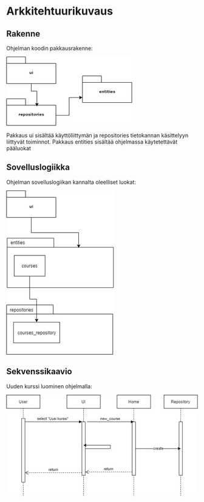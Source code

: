 # Arkkitehtuurikuvaus

## Rakenne

Ohjelman koodin pakkausrakenne:

![Pakkausrakenne](kuvat/pakkaus.png)

Pakkaus ui sisältää käyttöliittymän ja repositories tietokannan käsittelyyn liittyvät toiminnot. Pakkaus entities sisältää ohjelmassa käytetettävät pääluokat

## Sovelluslogiikka

Ohjelman sovelluslogiikan kannalta oleelliset luokat:

![Pakkausrakenne ja luokat](kuvat/luokat.png)

## Sekvenssikaavio

Uuden kurssi luominen ohjelmalla:

![Sekvenssikaavio](kuvat/sekvenssi.png)
